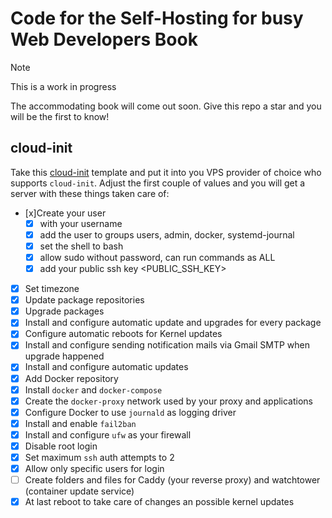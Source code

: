 # Code for the Self-Hosting for busy Web Developers Book

> [!NOTE]
> This is a work in progress

The accommodating book will come out soon.
Give this repo a star and you will be the first to know!

## cloud-init

Take this [cloud-init](cloud-init/cloud-init.j2) template and put it into you VPS provider of choice who supports `cloud-init`.
Adjust the first couple of values and you will get a server with these things taken care of:

- [x]Create your user
  - [x] with your username
  - [x] add the user to groups users, admin, docker, systemd-journal
  - [x] set the shell to bash
  - [x] allow sudo without password, can run commands as ALL
  - [x] add your public ssh key <PUBLIC_SSH_KEY>
- [x] Set timezone
- [x] Update package repositories
- [x] Upgrade packages
- [x] Install and configure automatic update and upgrades for every package
- [x] Configure automatic reboots for Kernel updates
- [x] Install and configure sending notification mails via Gmail SMTP when upgrade happened
- [x] Install and configure automatic updates
- [x] Add Docker repository
- [x] Install `docker` and `docker-compose`
- [x] Create the `docker-proxy` network used by your proxy and applications
- [x] Configure Docker to use `journald` as logging driver
- [x] Install and enable `fail2ban`
- [x] Install and configure `ufw` as your firewall
- [x] Disable root login
- [x] Set maximum `ssh` auth attempts to 2
- [x] Allow only specific users for login
- [ ] Create folders and files for Caddy (your reverse proxy) and watchtower (container update service)
- [x] At last reboot to take care of changes an possible kernel updates
